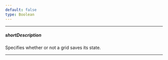 ```yaml
---
default: false
type: Boolean
---
```

---
##### shortDescription
Specifies whether or not a grid saves its state.

---

